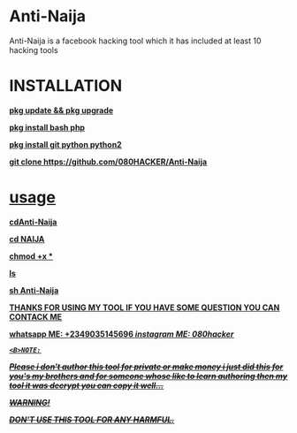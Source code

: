 # Anti-Naija
Anti-Naija is a facebook hacking tool which it has included at least 10 hacking tools

# INSTALLATION

<b><h><u>pkg update && pkg upgrade

<b><h><u>pkg install bash php
 
 <b><h><u>pkg install git python python2
 
 <b><h><u>git clone https://github.com/080HACKER/Anti-Naija
  
  # usage
  
 <b><h><u>cdAnti-Naija
  
  <b><h><u>cd NAIJA

<b><h><u>chmod +x *
  
  <b><h><u>ls 
 
<b><h><u>sh Anti-Naija
   
 <B><U>THANKS FOR USING MY TOOL IF YOU HAVE SOME QUESTION YOU CAN CONTACK ME
  
  <W> whatsapp ME: +2349035145696
  <I> instagram ME: 080hacker
    
    
    <B>NOTE:
    
   <s>Please i don't author this tool for private
    or make money i just did this for you's my brothers and for someone whose like to learn authoring then my tool it was decrypt you can copy it well...
  
  <B>WARNING!
  
  DON'T USE THIS TOOL FOR ANY HARMFUL.
